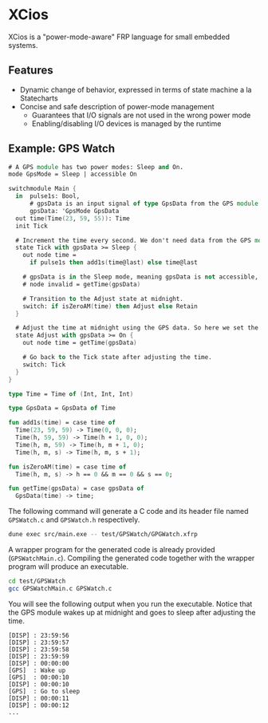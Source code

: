 # XCios

XCios is a "power-mode-aware" FRP language for small embedded systems.

## Features

- Dynamic change of behavior, expressed in terms of state machine a la Statecharts
- Concise and safe description of power-mode management
  - Guarantees that I/O signals are not used in the wrong power mode
  - Enabling/disabling I/O devices is managed by the runtime

## Example: GPS Watch

```fsharp
# A GPS module has two power modes: Sleep and On.
mode GpsMode = Sleep | accessible On

switchmodule Main {
  in  pulse1s: Bool,
      # gpsData is an input signal of type GpsData from the GPS module that is accessible only in the On mode.
      gpsData: 'GpsMode GpsData
  out time(Time(23, 59, 55)): Time
  init Tick

  # Increment the time every second. We don't need data from the GPS module in this state so we set the mode of gpsData to Sleep.
  state Tick with gpsData >= Sleep {
    out node time =
      if pulse1s then add1s(time@last) else time@last

    # gpsData is in the Sleep mode, meaning gpsData is not accessible, so we can't use it here. If we try to use it, the compiler will give an error.
    # node invalid = getTime(gpsData)

    # Transition to the Adjust state at midnight.
    switch: if isZeroAM(time) then Adjust else Retain
  }

  # Adjust the time at midnight using the GPS data. So here we set the mode of gpsData to On.
  state Adjust with gpsData >= On {
    out node time = getTime(gpsData)

    # Go back to the Tick state after adjusting the time.
    switch: Tick
  }
}

type Time = Time of (Int, Int, Int)

type GpsData = GpsData of Time

fun add1s(time) = case time of
  Time(23, 59, 59) -> Time(0, 0, 0);
  Time(h, 59, 59) -> Time(h + 1, 0, 0);
  Time(h, m, 59) -> Time(h, m + 1, 0);
  Time(h, m, s) -> Time(h, m, s + 1);

fun isZeroAM(time) = case time of
  Time(h, m, s) -> h == 0 && m == 0 && s == 0;

fun getTime(gpsData) = case gpsData of
  GpsData(time) -> time;
```

The following command will generate a C code and its header file named `GPSWatch.c` and `GPSWatch.h` respectively.

```sh
dune exec src/main.exe -- test/GPSWatch/GPGWatch.xfrp
```

A wrapper program for the generated code is already provided (`GPSWatchMain.c`).
Compiling the generated code together with the wrapper program will produce an executable.

```sh
cd test/GPSWatch
gcc GPSWatchMain.c GPSWatch.c
```

You will see the following output when you run the executable.
Notice that the GPS module wakes up at midnight and goes to sleep after adjusting the time.

```plaintext
[DISP] : 23:59:56
[DISP] : 23:59:57
[DISP] : 23:59:58
[DISP] : 23:59:59
[DISP] : 00:00:00
[GPS]  : Wake up
[GPS]  : 00:00:10
[DISP] : 00:00:10
[GPS]  : Go to sleep
[DISP] : 00:00:11
[DISP] : 00:00:12
...
```
